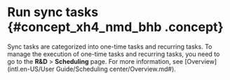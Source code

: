 # Run sync tasks {#concept_xh4_nmd_bhb .concept}

Sync tasks are categorized into one-time tasks and recurring tasks. To manage the execution of one-time tasks and recurring tasks, you need to go to the **R&D** \> **Scheduling** page. For more information, see [Overview](intl.en-US/User Guide/Scheduling center/Overview.md#).

